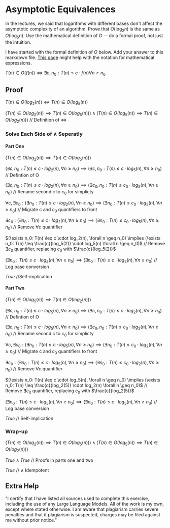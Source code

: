 # Asymptotic Equivalences

In the lectures, we said that logarithms with different bases don't affect the
asymptotic complexity of an algorithm. Prove that $O(\log_{2} n)$ is the same as
$O(\log_{5} n)$. Use the mathematical definition of $O$ -- do a formal proof,
not just the intuition.

I have started with the formal definition of $O$ below. Add your answer to this
markdown file. [This
page](https://docs.github.com/en/get-started/writing-on-github/working-with-advanced-formatting/writing-mathematical-expressions)
might help with the notation for mathematical expressions.

$T(n) \in O(f(n)) \iff \exists c, n_0: T(n) \leq c \cdot f(n) \forall n \geq n_0$

## Proof

$T(n) \in O(log_2(n)) \iff T(n) \in O(log_5(n))$

$(T(n) \in O(log_2(n)) \implies T(n) \in O(log_5(n))) \land (T(n) \in O(log_5(n)) \implies T(n) \in O(log_2(n)))$    // Definition of $\iff$

### Solve Each Side of $\land$ Seperatly

#### Part One

$(T(n) \in O(log_2(n)) \implies T(n) \in O(log_5(n)))$

$(\exists c, n_0: T(n) \leq c \cdot log_2(n), \forall n \geq n_0) \implies (\exists c, n_0: T(n) \leq c \cdot log_5(n), \forall n \geq n_0)$    // Defintion of O

$(\exists c, n_0: T(n) \leq c \cdot log_2(n), \forall n \geq n_0) \implies (\exists c_0, n_0: T(n) \leq c_0 \cdot log_5(n), \forall n \geq n_0)$    // Rename second c to $c_0$ for simplicty

$\forall c, \exists c_0: (\exists n_0: T(n) \leq c \cdot log_2(n), \forall n \geq n_0) \implies (\exists n_0: T(n) \leq c_0 \cdot log_5(n), \forall n \geq n_0)$    // Migrate c and $c_0$ quantifiers to front

$\exists c_0: (\exists n_0: T(n) \leq c \cdot log_2(n), \forall n \geq n_0) \implies (\exists n_0: T(n) \leq c_0 \cdot log_5(n), \forall n \geq n_0)$    // Remove $\forall c$ quantifier

$(\exists n_0: T(n) \leq c \cdot log_2(n), \forall n \geq n_0) \implies (\exists n_0: T(n) \leq \frac{c}{log_5(2)} \cdot log_5(n) \forall n \geq n_0)$    // Remove $\exists c_0$ quantifier, replacing $c_0$ with $\frac{c}{log_5(2)}$

$(\exists n_0: T(n) \leq c \cdot log_2(n), \forall n \geq n_0) \implies (\exists n_0: T(n) \leq c \cdot log_2(n), \forall n \geq n_0)$    // Log base conversion

$True$    //Self-implication

#### Part Two

$(T(n) \in O(log_5(n)) \implies T(n) \in O(log_2(n)))$

$(\exists c, n_0: T(n) \leq c \cdot log_5(n), \forall n \geq n_0) \implies (\exists c, n_0: T(n) \leq c \cdot log_2(n), \forall n \geq n_0)$    // Defintion of O

$(\exists c, n_0: T(n) \leq c \cdot log_5(n), \forall n \geq n_0) \implies (\exists c_0, n_0: T(n) \leq c_0 \cdot log_2(n), \forall n \geq n_0)$    // Rename second c to $c_0$ for simplicty

$\forall c, \exists c_0: (\exists n_0: T(n) \leq c \cdot log_5(n), \forall n \geq n_0) \implies (\exists n_0: T(n) \leq c_0 \cdot log_2(n), \forall n \geq n_0)$    // Migrate c and $c_0$ quantifiers to front

$\exists c_0: (\exists n_0: T(n) \leq c \cdot log_5(n), \forall n \geq n_0) \implies (\exists n_0: T(n) \leq c_0 \cdot log_2(n), \forall n \geq n_0)$    // Remove $\forall c$ quantifier

$(\exists n_0: T(n) \leq c \cdot log_5(n), \forall n \geq n_0) \implies (\exists n_0: T(n) \leq \frac{c}{log_2(5)} \cdot log_2(n) \forall n \geq n_0)$    // Remove $\exists c_0$ quantifier, replacing $c_0$ with $\frac{c}{log_2(5)}$

$(\exists n_0: T(n) \leq c \cdot log_5(n), \forall n \geq n_0) \implies (\exists n_0: T(n) \leq c \cdot log_5(n), \forall n \geq n_0)$    // Log base conversion

$True$    // Self-implication

### Wrap-up

$(T(n) \in O(log_2(n)) \implies T(n) \in O(log_5(n))) \land (T(n) \in O(log_5(n)) \implies T(n) \in O(log_2(n)))$

$True \land True$    // Proofs in parts one and two

$True$    // $\land$ Idempotent

## Extra Help

"I certify that I have listed all sources used to complete this exercise, 
including the use of any Large Language Models. All of the work is my own, 
except where stated otherwise. I am aware that plagiarism carries severe 
penalties and that if plagiarism is suspected, charges may be filed against 
me without prior notice."
